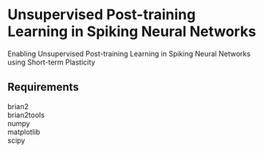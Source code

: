 # Unsupervised Post-training Learning in Spiking Neural Networks
Enabling Unsupervised Post-training Learning in Spiking Neural Networks using Short-term Plasticity

## Requirements
brian2 <br>
brian2tools<br>
numpy<br>
matplotlib<br>
scipy<br>
